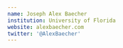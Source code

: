 ```yaml
---
name: Joseph Alex Baecher
institution: University of Florida
website: alexbaecher.com
twitter: '@AlexBaecher'
---
```


